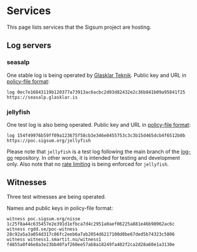 # Services

This page lists services that the Sigsum project are hosting.

## Log servers

### seasalp

One stable log is being operated by [Glasklar
Teknik](https://www.glasklarteknik.se/).  Public key and URL in [policy-file
format][]:

    log 0ec7e16843119b120377a73913ac6acbc2d03d82432e2c36b841b09a95841f25 https://seasalp.glasklar.is

### jellyfish

One test log is also being operated.  Public key and URL in [policy-file format][]:

    log 154f49976b59ff09a123675f58cb3e346e0455753c3c3b15d465dcb4f6512b0b https://poc.sigsum.org/jellyfish

Please note that `jellyfish` is a test log following the main branch of the
[log-go](https://git.glasklar.is/sigsum/core/log-go) repository.
In other words, it is intended for testing and development only.
Also note that no
[rate limiting](https://git.glasklar.is/sigsum/project/documentation/-/blob/main/log.md#4--rate-limiting)
is being enforced for `jellyfish`.

[policy-file format]: https://git.glasklar.is/sigsum/core/sigsum-go/-/blob/main/doc/policy.md

## Witnesses

Three test witnesses are being operated.

Names and public keys in policy-file format:

    witness poc.sigsum.org/nisse         1c25f8a44c635457e2e391d1efbca7d4c2951a0aef06225a881e46b98962ac6c
    witness rgdd.se/poc-witness          28c92a5a3a054d317c86fc2eeb6a7ab2054d6217100d0be67ded5b74323c5806
    witness witness1.smartit.nu/witness1 f4855a0f46e8a3e23bb40faf260ee57ab8a18249fa402f2ca2d28a60e1a3130e
